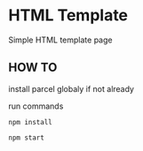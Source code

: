# HTML Template

Simple HTML template page

## HOW TO

install parcel globaly if not already

run commands

```console
npm install

npm start
```
